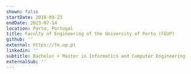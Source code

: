 ```yaml
---
shown: false
startDate: 2018-09-23
endDate: 2023-07-14
location: Porto, Portugal
title: Faculty of Engineering of the University of Porto (FEUP)
github: ''
external: https://fe.up.pt
linkedin: ''
subtitle: Bachelor + Master in Informatics and Computer Engineering
externalSub: ''
---
```

